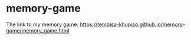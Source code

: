 # memory-game
The link to my memory game: https://tembisa-khupiso.github.io/memory-game/memory_game.html
